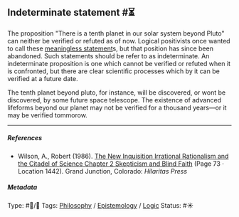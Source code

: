## Indeterminate statement  #⏳

The proposition "There is a tenth planet in our solar system beyond Pluto" can neither be verified or refuted as of now. Logical positivists once wanted to call these [meaningless statement](Meaningless%20statement.md)s, but that position has since been abandoned. Such statements should be refer to as indeterminate. An indeterminate proposition is one which cannot be verified or refuted when it is confronted, but there are clear scientific processes which by it can be verified at a future date.

The tenth planet beyond pluto, for instance, will be discovered, or wont be discovered, by some future space telescope. The existence of advanced lifeforms beyond our planet may not be verified for a thousand years—or it may be verified tommorow. 

---

##### References

* Wilson, A., Robert (1986). [The New Inquisition Irrational Rationalism and the Citadel of Science Chapter 2 Skepticism and Blind Faith](The%20New%20Inquisition%20Irrational%20Rationalism%20and%20the%20Citadel%20of%20Science%20Chapter%202%20Skepticism%20and%20Blind%20Faith.md) (Page 73 · Location 1442). Grand Junction, Colorado: *Hilaritas Press*

##### Metadata

Type: #🔵/🔵 
Tags: [Philosophy](Philosophy.md) / [Epistemology](Epistemology.md) / [Logic](Logic.md)
Status: #☀️ 
